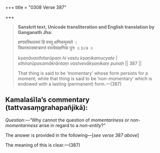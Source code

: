 +++
title = "0308 Verse 387"

+++
> **Sanskrit text, Unicode transliteration and English translation by Ganganath Jha:** 
>
> क्षणावस्थितरूपं हि वस्तु क्षणिकमुच्यते ।  
> स्थिररूपसमाक्रान्तं वस्त्वेवाक्षणिकं पुनः ॥ ३८७ ॥ 
>
> *kṣaṇāvasthitarūpaṃ hi vastu kṣaṇikamucyate* \|  
> *sthirarūpasamākrāntaṃ vastvevākṣaṇikaṃ punaḥ* \|\| 387 \|\| 
>
> That thing is said to be ‘momentary’ whose form persists for a moment; while that thing is said to be ‘non-momentary’ which is endowed with a lasting (permanent) form.—(387)



## Kamalaśīla’s commentary (tattvasaṃgrahapañjikā):

*Question*:—“Why cannot the question of *momentariness* or *non-momentariness* arise in regard to a *non-entity*?”

The answer is provided in the following—[*see verse 387 above*]

The meaning of this is clear.—(387)


